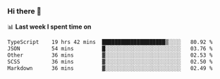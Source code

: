 ### Hi there 👋

<!--
**DBvc/DBvc** is a ✨ _special_ ✨ repository because its `README.md` (this file) appears on your GitHub profile.

Here are some ideas to get you started:

- 🔭 I’m currently working on ...
- 🌱 I’m currently learning ...
- 👯 I’m looking to collaborate on ...
- 🤔 I’m looking for help with ...
- 💬 Ask me about ...
- 📫 How to reach me: ...
- 😄 Pronouns: ...
- ⚡ Fun fact: ...
-->

📊 **Last week I spent time on**
<!--START_SECTION:waka-->

```txt
TypeScript    19 hrs 42 mins  ████████████████████▒░░░░   80.92 %
JSON          54 mins         █░░░░░░░░░░░░░░░░░░░░░░░░   03.76 %
Other         36 mins         ▓░░░░░░░░░░░░░░░░░░░░░░░░   02.53 %
SCSS          36 mins         ▓░░░░░░░░░░░░░░░░░░░░░░░░   02.50 %
Markdown      36 mins         ▓░░░░░░░░░░░░░░░░░░░░░░░░   02.49 %
```

<!--END_SECTION:waka-->

